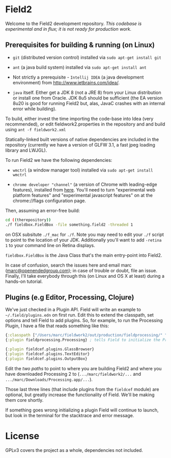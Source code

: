 # Field2

Welcome to the Field2 development repository. _This codebase is experimental and in flux; it is not ready for production work._

## Prerequisites for building & running (on Linux)

 * ```git``` (distributed version control) installed via ```sudo apt-get install git```

 * ```ant``` (a java build system) installed via ```sudo apt-get install ant```

 * Not strictly a prerequisite - ```Intellij IDEA``` (a java development environment) from http://www.jetbrains.com/idea/.

 * ```java``` itself. Either get a JDK 8 (not a JRE 8) from your Linux distribution or install one from Oracle. JDK 8u5 should be sufficient (the EA version 8u20 is good for running Field2 but, alas, JavaC crashes with an internal error while building).

To build, either invest the time importing the code-base into Idea (very recommended), or edit fieldwork2.properties in the repository and and build using ```ant -f fieldwork2.xml```

Statically-linked built versions of native dependencies are included in the repository (currently we have a version of GLFW 3.1, a fast jpeg loading library and LWJGL).

To run Field2 we have the following dependencies:

 * ```wmctrl``` (a window manager tool) installed via ```sudo apt-get install wmctrl```

 * ```chrome developer "channel"``` (a version of Chrome with leading-edge features), installed from [here](https://www.google.com/chrome/browser/?platform=linux&extra=devchannel). You'll need to turn "experimental web platform features" and "experimental javascript features" on at the chrome://flags configuration page.

Then, assuming an error-free build:

```bash
cd ((therepository))
./f fieldbox.FieldBox -file something.field2 -threaded 1 
```

on OSX subsitute ```./f_mac``` for ```./f```. Note you may need to edit your ```./f``` script to point to the location of your JDK. Additionally you'll want to add `-retina 1` to your command line on Retina displays.

```fieldbox.FieldBox``` is the Java Class that's the main entry-point into Field2. 
 
In case of confusion, search the issues here and email marc (marc@openendedgroup.com); in case of trouble or doubt, file an issue. Finally, I'll take everybody through this (on Linux and OS X at least) during a hands-on tutorial.  

## Plugins (e.g Editor, Processing, Clojure)

We've just checked in a Plugin API. Field will write an example to ```~/.field/plugins.edn``` on first run. Edit this to extend the classpath, set options and tell Field to add plugins. So, for example, to run the Processing Plugin, I have a file that reads something like this:

```clojure
{:classpath ["/Users/marc/fieldwork2/out/production/fieldprocessing/" "/Users/marc/Downloads/Processing.app/Contents/Java/core/library/core.jar"] } ; adds the core Processing jar to Field and the place where you are building fieldprocessing
{:plugin fieldprocessing.Processing} ; tells Field to initialize the Processing plugin 

{:plugin fieldcef.plugins.GlassBrowser}
{:plugin fieldcef.plugins.TextEditor}
{:plugin fieldcef.plugins.OutputBox}
```

Edit the _two paths_ to point to where you are building Field2 and where you have downloaded Processing 2 to (```.../marc/fieldwork2/...``` and ```.../marc/Downloads/Processing.app/...```).

Those last three lines (that include plugins from the `fieldcef` module) are optional, but greatly increase the functionality of Field. We'll be making them core shortly.

If something goes wrong initializing a plugin Field will continue to launch, but look in the terminal for the stacktrace and error message.

# License

GPLv3 covers the project as a whole, dependencies not included.

